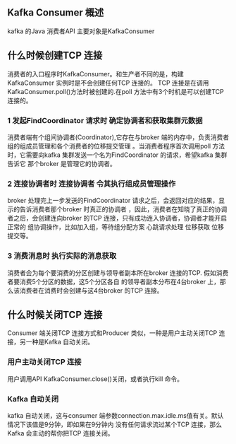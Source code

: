 ## Kafka Consumer 概述
kafka 的Java 消费者API 主要对象是KafkaConsumer
## 什么时候创建TCP 连接
消费者的入口程序时KafkaConsumer。和生产者不同的是，构建KafkaConsumer 实例时是不会创建任何TCP 连接的。
TCP 连接是在调用KafkaConsumer.poll()方法时被创建的.在poll 方法中有3个时机是可以创建TCP 连接的。
### 1 发起FindCoordinator 请求时 确定协调者和获取集群元数据
消费者端有个组间协调者(Coordinator),它存在与broker 端的内存中，负责消费者组的组成员管理和各个消费者的位移提交管理
。当消费者程序首次调用poll 方法时，它需要向kafka 集群发送一个名为FindCoordinator 的请求，希望kafka 集群告诉它
那个broker 是管理它的协调者。
### 2 连接协调者时 连接协调者 令其执行组成员管理操作
broker 处理完上一步发送的FindCoordinator 请求之后，会返回对应的结果，显示的告诉消费者那个broker 时真正的协调者
，因此，消费者在知晓了真正的协调者之后，会创建连向broker 的TCP 连接，只有成功连入协调者，协调者才能开启正常的
组协调操作，比如加入组，等待组分配方案 心跳请求处理 位移获取 位移提交等。
### 3 消费消息时 执行实际的消息获取
消费者会为每个要消费的分区创建与领导者副本所在broker 连接的TCP. 假如消费者要消费5个分区的数据，这5个分区各自
的领导者副本分布在4台broker 上，那么该消费者在消费时会创建与这4台broker 的TCP 连接。
## 什么时候关闭TCP 连接
Consumer 端关闭TCP 连接方式和Producer 类似，一种是用户主动关闭TCP 连接，另一种是Kafka 自动关闭。
### 用户主动关闭TCP 连接
用户调用API KafkaConsumer.close()关闭，或者执行kill 命令。
### Kafka 自动关闭
kafka 自动关闭，这与consumer 端参数connection.max.idle.ms值有关。默认情况下该值是9分钟，即如果在9分钟内
没有任何请求流过某个TCP 连接，那么Kafka 会主动的帮你把TCP 连接关闭。
